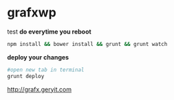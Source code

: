 # grafxwp
test
**do everytime you reboot**
```sh
npm install && bower install && grunt && grunt watch
```

**deploy your changes**
```sh
#open new tab in terminal
grunt deploy
```
http://grafx.geryit.com
